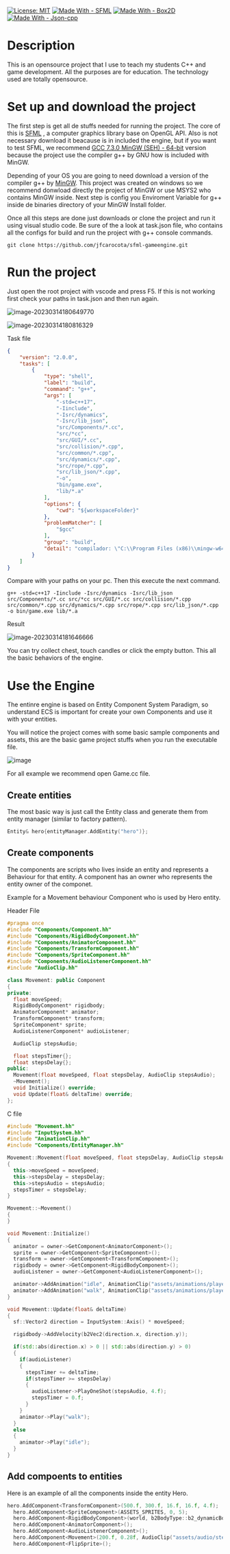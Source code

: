 [![License: MIT](https://img.shields.io/badge/License-MIT-yellow.svg)](https://github.com/jfcarocota/sfml-gameengine/blob/main/LICENSE) 
[![Made With - SFML](https://img.shields.io/badge/Made_With-SFML-2ea44f?logo=%238CC445)](https://www.sfml-dev.org/index.php)
[![Made With - Box2D](https://img.shields.io/static/v1?label=Made+With&message=Box2D&color=%23a72e2f)](https://box2d.org/documentation/md__d_1__git_hub_box2d_docs__f_a_q.html)
[![Made With - Json-cpp](https://img.shields.io/static/v1?label=Made+With&message=Json-cpp&color=blue)](https://github.com/open-source-parsers/jsoncpp)

# Description

This is an opensource project that I use to teach my students C++ and game development. All the purposes are for education. The technology used are totally opensource.

# Set up and download the project

The first step is get all de stuffs needed for running the project. The core of this is [SFML](https://www.sfml-dev.org/download/sfml/2.5.1/) , a computer graphics library base on OpenGL API. Also is not necessary download it beacause is in included the engine, but if you want to test SFML, we recommend [GCC 7.3.0 MinGW (SEH) - 64-bit](https://www.sfml-dev.org/files/SFML-2.5.1-windows-gcc-7.3.0-mingw-64-bit.zip) version because the project use the compiler g++ by GNU how is included with MinGW.

Depending of your OS you are going to need download a version of the compiler g++ by [MinGW](https://www.mingw-w64.org/downloads/). This project was created on windows so we recommend donwload directly the project of MinGW or use MSYS2 who contains MinGW inside. Next step is config you Enviroment Variable for g++ inside de binaries directory of your MinGW Install folder.

Once all this steps are done just downloads or clone the project and run it using visual studio code. Be sure of the a look at task.json file, who contains all the configs for build and run the project with g++ console commands.

`git clone https://github.com/jfcarocota/sfml-gameengine.git`

# Run the project

Just open the root project with vscode and press F5. If this is not working first check your paths in task.json and then run again.

![image-20230314180649770](https://user-images.githubusercontent.com/6539267/225180512-2786fb37-387d-46e6-bc9d-95bdddcd1758.png)

![image-20230314180816329](https://user-images.githubusercontent.com/6539267/225180538-3bd709bc-fd06-4c0f-abdb-8e0f8e643ab1.png)

Task file

```json
{
	"version": "2.0.0",
	"tasks": [
		{
			"type": "shell",
			"label": "build",
			"command": "g++",
			"args": [
				"-std=c++17",
				"-Iinclude",
				"-Isrc/dynamics",
				"-Isrc/lib_json",
				"src/Components/*.cc",
				"src/*cc",
				"src/GUI/*.cc",
				"src/collision/*.cpp",
				"src/common/*.cpp",
				"src/dynamics/*.cpp",
				"src/rope/*.cpp",
				"src/lib_json/*.cpp",
				"-o",
				"bin/game.exe",
				"lib/*.a"
			],
			"options": {
				"cwd": "${workspaceFolder}"
			},
			"problemMatcher": [
				"$gcc"
			],
			"group": "build",
			"detail": "compilador: \"C:\\Program Files (x86)\\mingw-w64\\mingw32\\bin\\g++.exe\""
		}
	]
}
```

Compare with your paths on your pc. Then this execute the next command.

`g++ -std=c++17 -Iinclude -Isrc/dynamics -Isrc/lib_json src/Components/*.cc src/*cc src/GUI/*.cc src/collision/*.cpp src/common/*.cpp src/dynamics/*.cpp src/rope/*.cpp src/lib_json/*.cpp -o bin/game.exe lib/*.a `

Result

![image-20230314181646666](https://user-images.githubusercontent.com/6539267/225180566-bb00bfec-9af7-41f7-8c2e-d66294822fa3.png)

You can try collect chest, touch candles or click the empty button. This all the basic behaviors of the engine.

# Use the Engine

The entinre engine is based on Entity Component System Paradigm, so understand ECS is important for create your own Components and use it with your entities.

You will notice the project comes with some basic sample components and assets, this are the basic game project stuffs when you run the executable file.

![image](https://user-images.githubusercontent.com/6539267/226077642-8dea029c-6c46-403c-98e4-b6136c587074.png)

For all example we recommend open Game.cc file.

## Create entities

The most basic way is just call the Entity class and generate them from entity manager (similar to factory pattern).

```cc
Entity& hero{entityManager.AddEntity("hero")};
```

## Create components

The components are scripts who lives inside an entity and represents a Behaviour for that entity. A component has an owner who represents the entity owner of the componet.

Example for a Movement behaviour Component who is used by Hero entity.

Header File
```cc
#pragma once
#include "Components/Component.hh"
#include "Components/RigidBodyComponent.hh"
#include "Components/AnimatorComponent.hh"
#include "Components/TransformComponent.hh"
#include "Components/SpriteComponent.hh"
#include "Components/AudioListenerComponent.hh"
#include "AudioClip.hh"

class Movement: public Component
{
private:
  float moveSpeed;
  RigidBodyComponent* rigidbody;
  AnimatorComponent* animator;
  TransformComponent* transform;
  SpriteComponent* sprite;
  AudioListenerComponent* audioListener;

  AudioClip stepsAudio;

  float stepsTimer{};
  float stepsDelay{};
public:
  Movement(float moveSpeed, float stepsDelay, AudioClip stepsAudio);
  ~Movement();
  void Initialize() override;
  void Update(float& deltaTime) override;
};
```
C file

```cc
#include "Movement.hh"
#include "InputSystem.hh"
#include "AnimationClip.hh"
#include "Components/EntityManager.hh"

Movement::Movement(float moveSpeed, float stepsDelay, AudioClip stepsAudio)
{
  this->moveSpeed = moveSpeed;
  this->stepsDelay = stepsDelay;
  this->stepsAudio = stepsAudio;
  stepsTimer = stepsDelay;
}

Movement::~Movement()
{
}

void Movement::Initialize()
{
  animator = owner->GetComponent<AnimatorComponent>();
  sprite = owner->GetComponent<SpriteComponent>();
  transform = owner->GetComponent<TransformComponent>();
  rigidbody = owner->GetComponent<RigidBodyComponent>();
  audioListener = owner->GetComponent<AudioListenerComponent>();

  animator->AddAnimation("idle", AnimationClip("assets/animations/player/idle.json"));
  animator->AddAnimation("walk", AnimationClip("assets/animations/player/walk.json"));
}

void Movement::Update(float& deltaTime)
{
  sf::Vector2 direction = InputSystem::Axis() * moveSpeed;

  rigidbody->AddVelocity(b2Vec2(direction.x, direction.y));

  if(std::abs(direction.x) > 0 || std::abs(direction.y) > 0)
  {
    if(audioListener)
    {
      stepsTimer += deltaTime;
      if(stepsTimer >= stepsDelay)
      {
        audioListener->PlayOneShot(stepsAudio, 4.f);
        stepsTimer = 0.f;
      }
    }
    animator->Play("walk");
  }
  else
  {
    animator->Play("idle");
  }
}
```

## Add compoents to entities

Here is an example of all the components inside the entity Hero.
```cc
hero.AddComponent<TransformComponent>(500.f, 300.f, 16.f, 16.f, 4.f);
  hero.AddComponent<SpriteComponent>(ASSETS_SPRITES, 0, 5);
  hero.AddComponent<RigidBodyComponent>(world, b2BodyType::b2_dynamicBody, 1, 0, 0, 0.f, true, (void*) &hero);
  hero.AddComponent<AnimatorComponent>();
  hero.AddComponent<AudioListenerComponent>();
  hero.AddComponent<Movement>(200.f, 0.28f, AudioClip("assets/audio/steps.ogg"));
  hero.AddComponent<FlipSprite>();
```
